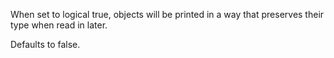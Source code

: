   When set to logical true, objects will be printed in a way that preserves
  their type when read in later.

  Defaults to false.